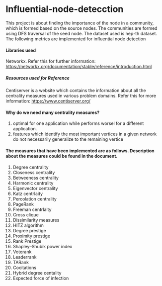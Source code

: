 # Influential-node-detecction

This project is about finding the importance of the node in a community, which is formed based on the source nodes. The communities are formed using DFS traversal of the seed node. The dataset used is hep-th dataset. The following metrics are implemented for influential node detection

#### Libraries used
Networkx. Refer this for further information: https://networkx.org/documentation/stable/reference/introduction.html

##### Resources used for Reference
Centiserver is a website which contains the information about all the centrality measures used in various problem domains. Refer this for more information: https://www.centiserver.org/

#### Why do we need many centrality measures?

1. optimal for one application while performs worsel for a different application.
2. features which identify the most important vertices in a given network do not necessarily generalize to the remaining vertice

#### The measures that have been implemented are as follows. Description about the measures could be found in the document.

1. Degree centrality
2. Closeness centrality
3. Betweeness centrality
4. Harmonic centrality
5. Eigenvector centrality
6. Katz centrlaity
7. Percolation centrality
8. PageRank
9. Freeman centrlaity
10. Cross clique
11. Dissimilarity measures
12. HITZ algorithm
13. Degree prestige
14. Proximity prestige
15. Rank Prestige
16. Shapley–Shubik power index
17. Voterank
18. Leaderrank
19. TARank
20. Cocitations
21. Hybrid degree centality
22. Expected force of infection
